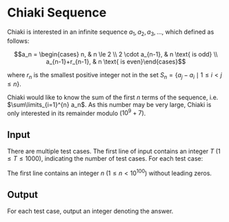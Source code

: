 # Chiaki Sequence

Chiaki is interested in an infinite sequence $a_1, a_2, a_3, ...$, which defined as follows: 

$$a_n = \begin{cases} n, & n \le 2 \\ 2 \cdot a_{n-1}, & n \text{ is odd} \\ a_{n-1}+r_{n-1}, & n \text{ is even}\end{cases}$$

where $r_n$ is the smallest positive integer not in the set $S_n = \{a_j - a_i \mid 1 \le i < j \le n\}$.

Chiaki would like to know the sum of the first $n$ terms of the sequence, i.e. $\sum\limits_{i=1}^{n} a_n$. As this number may be very large, Chiaki is only interested in its remainder modulo ($10^9 + 7$).


## Input

There are multiple test cases. The first line of input contains an integer $T$ ($1 \le T \le 1000$), indicating the number of test cases. For each test case:

The first line contains an integer $n$ ($1 \le n < 10^{100}$) without leading zeros.

## Output

For each test case, output an integer denoting the answer.
